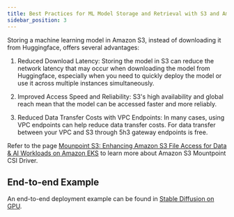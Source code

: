 ```yaml
---
title: Best Practices for ML Model Storage and Retrieval with S3 and Amazon S3 CSI Driver
sidebar_position: 3
---
```


Storing a machine learning model in Amazon S3, instead of downloading it from Huggingface, offers several advantages:

1. Reduced Download Latency: Storing the model in S3 can reduce the network latency that may occur when downloading the model from Huggingface, especially when you need to quickly deploy the model or use it across multiple instances simultaneously.

2. Improved Access Speed and Reliability: S3's high availability and global reach mean that the model can be accessed faster and more reliably.
3. Reduced Data Transfer Costs with VPC Endpoints: In many cases, using VPC endpoints can help reduce data transfer costs. For data transfer between your VPC and S3 through 5h3 gateway endpoints is free.

Refer to the page [Mounpoint S3: Enhancing Amazon S3 File Access for Data & AI Workloads on Amazon EKS](../resources/mountpoint-s3) to learn more about Amazon S3 Mountpoint CSI Driver.

## End-to-end Example

An end-to-end deployment example can be found in [Stable Diffusion on GPU](../gen-ai/inference/GPUs/stablediffusion-gpus).
